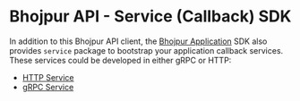 # Bhojpur API - Service (Callback) SDK

In addition to this Bhojpur API client, the [Bhojpur Application](https://github.com/bhojpur/application)
SDK also provides `service` package to bootstrap your application callback services. These services could
be developed in either gRPC or HTTP:

* [HTTP Service](./http/README.md)
* [gRPC Service](./grpc/README.md)
